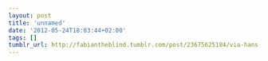 ```yaml
---
layout: post
title: 'unnamed'
date: '2012-05-24T18:03:44+02:00'
tags: []
tumblr_url: http://fabiantheblind.tumblr.com/post/23675625184/via-hans-roslings-shortest-talk-ever
---
```

